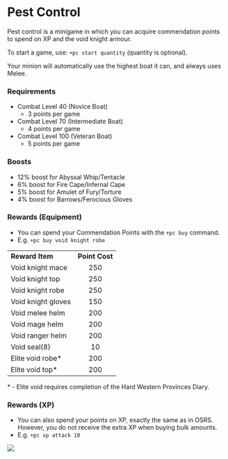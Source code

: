 # Pest Control

Pest control is a minigame in which you can acquire commendation points to spend on XP and the void knight armour.

To start a game, use: `+pc start quantity` (quantity is optional).

Your minion will automatically use the highest boat it can, and always uses Melee.

### Requirements

* Combat Level 40 (Novice Boat)
  * 3 points per game
* Combat Level 70 (Intermediate Boat)
  * 4 points per game
* Combat Level 100 (Veteran Boat)
  * 5 points per game

### Boosts

* 12% boost for Abyssal Whip/Tentacle
* 6% boost for Fire Cape/Infernal Cape
* 5% boost for Amulet of Fury/Torture
* 4% boost for Barrows/Ferocious Gloves

### Rewards (Equipment)

* You can spend your Commendation Points with the `+pc buy` command.
* E.g. `+pc buy void knight robe`

|                    |                |
| ------------------ | :------------: |
| **Reward Item**    | **Point Cost** |
| Void knight mace   |       250      |
| Void knight top    |       250      |
| Void knight robe   |       250      |
| Void knight gloves |       150      |
| Void melee helm    |       200      |
| Void mage helm     |       200      |
| Void ranger helm   |       200      |
| Void seal(8)       |       10       |
| Elite void robe\*  |       200      |
| Elite void top\*   |       200      |

\* - Elite void requires completion of the Hard Western Provinces Diary.

### Rewards (XP)

* You can also spend your points on XP, exactly the same as in OSRS. However, you do not receive the extra XP when buying bulk amounts.
* E.g. `+pc xp attack 10`

![](../.gitbook/assets/Pest\_control\_XP\_rates.png)
